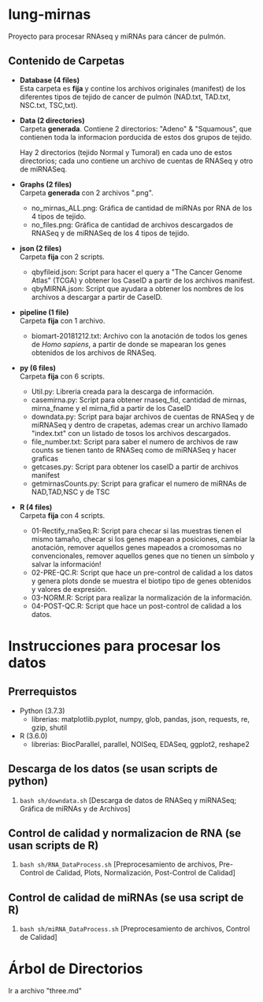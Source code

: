 # lung-mirnas
Proyecto para procesar RNAseq y miRNAs para cáncer de pulmón.

## Contenido de Carpetas

- **Database (4 files)**    
   Esta carpeta es **fija** y contine los archivos originales (manifest) de los diferentes tipos de tejido de cancer de pulmón (NAD.txt, TAD.txt, NSC.txt, TSC,txt).

- **Data (2 directories)**  
   Carpeta **generada**. Contiene 2 directorios: "Adeno" & "Squamous", que contienen toda la informacion porducida de estos dos  grupos de tejido. 
     
   Hay 2 directorios (tejido Normal y Tumoral) en cada uno de estos directorios; cada uno contiene un archivo de cuentas de RNASeq y otro de miRNASeq.
   
- **Graphs (2 files)**  
   Carpeta **generada** con 2 archivos ".png".
   - no_mirnas_ALL.png: Gráfica de cantidad de miRNAs por RNA de los 4 tipos de tejido.
   - no_files.png: Gráfica de cantidad de archivos descargados de RNASeq y de miRNASeq de los 4 tipos de tejido.

- **json (2 files)**  
   Carpeta **fija** con 2 scripts.
   - qbyfileid.json: Script para hacer el query a "The Cancer Genome Atlas" (TCGA) y obtener los CaseID a partir de los archivos manifest.
   - qbyMIRNA.json: Script que ayudara a obtener los nombres de los archivos a descargar a partir de CaseID.
   
- **pipeline (1 file)**  
   Carpeta **fija** con 1 archivo.
   - biomart-20181212.txt: Archivo con la anotación de todos los genes de *Homo sapiens*, a partir de donde se mapearan los genes  obtenidos de los archivos de RNASeq. 

- **py (6 files)**  
   Carpeta **fija** con 6 scripts.
   - Util.py: Libreria creada para la descarga de información.
   - casemirna.py: Script para obtener rnaseq_fid, cantidad de mirnas, mirna_fname y el mirna_fid a partir de los CaseID
   - downdata.py: Script para bajar archivos de cuentas de RNASeq y de miRNASeq y dentro de crapetas, ademas crear un archivo llamado "index.txt" con un listado de tosos los archivos descargados.   
   - file_number.txt: Script para saber el numero de archivos de raw counts se tienen tanto de RNASeq como de miRNASeq y hacer graficas  
   - getcases.py: Script para obtener los caseID a partir de archivos manifest
   - getmirnasCounts.py: Script para graficar el numero de miRNAs de NAD,TAD,NSC y de TSC
  
- **R (4 files)**  
   Carpeta **fija** con 4 scripts.
   - 01-Rectify_rnaSeq.R: Script para checar si las muestras tienen el mismo tamaño, checar si los genes mapean a posiciones, cambiar la anotación, remover aquellos genes mapeados a cromosomas no convencionales, remover aquellos genes que no tienen un símbolo y salvar la información!
   - 02-PRE-QC.R: Script que hace un pre-control de calidad a los datos y genera plots donde se muestra el biotipo tipo de genes obtenidos y valores de expresión.
   - 03-NORM.R: Script para realizar la normalización de la información.
   - 04-POST-QC.R: Script que hace un post-control de calidad a los datos.

   

# Instrucciones para procesar los datos

## Prerrequistos
 - Python (3.7.3)
   - librerias: matplotlib.pyplot, numpy, glob, pandas, json, requests, re, gzip, shutil
 - R (3.6.0)
   - librerias: BiocParallel, parallel, NOISeq, EDASeq, ggplot2, reshape2

## Descarga de los datos (se usan scripts de python)
   1. `bash sh/downdata.sh` [Descarga de datos de RNASeq y miRNASeq; Gráfica de miRNAs y de Archivos]

## Control de calidad y normalizacion de RNA (se usan scripts de R)
   1. `bash sh/RNA_DataProcess.sh` [Preprocesamiento de archivos, Pre-Control de Calidad, Plots, Normalización, Post-Control de Calidad]  

## Control de calidad de miRNAs (se usa script de R)
   1. `bash sh/miRNA_DataProcess.sh` [Preprocesamiento de archivos, Control de Calidad] 

# Árbol de Directorios  
Ir a archivo "three.md"
   

